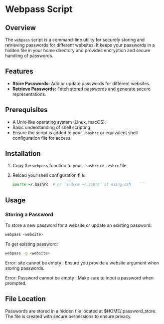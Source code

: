 # Webpass Script

## Overview

The `webpass` script is a command-line utility for securely storing and retrieving passwords for different websites. It keeps your passwords in a hidden file in your home directory and provides encryption and secure handling of passwords.

## Features

- **Store Passwords:** Add or update passwords for different websites.
- **Retrieve Passwords:** Fetch stored passwords and generate secure representations.

## Prerequisites

- A Unix-like operating system (Linux, macOS).
- Basic understanding of shell scripting.
- Ensure the script is added to your `.bashrc` or equivalent shell configuration file for access.

## Installation

1. Copy the `webpass` function to your `.bashrc` or `.zshrc` file

2. Reload your shell configuration file:

    ```bash
    source ~/.bashrc  # or `source ~/.zshrc` if using zsh    ```

## Usage

### Storing a Password

To store a new password for a website or update an existing password:

```bash
webpass <website>
```

To get existing password:

```bash
webpass -g <website>
```
Error: site cannot be empty : Ensure you provide a website argument when storing passwords.

Error: Password cannot be empty : Make sure to input a password when prompted.

## File Location
Passwords are stored in a hidden file located at $HOME/.password_store. The file is created with secure permissions to ensure privacy.

